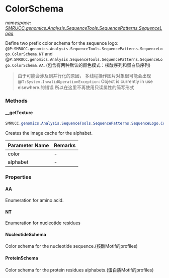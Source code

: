 ﻿# ColorSchema
_namespace: [SMRUCC.genomics.Analysis.SequenceTools.SequencePatterns.SequenceLogo](./index.md)_

Define two prefix color schema for the sequence logo: @``P:SMRUCC.genomics.Analysis.SequenceTools.SequencePatterns.SequenceLogo.ColorSchema.NT`` and @``P:SMRUCC.genomics.Analysis.SequenceTools.SequencePatterns.SequenceLogo.ColorSchema.AA``.
 (包含有两种默认的颜色模式：核酸序列和蛋白质序列)

> 由于可能会涉及到并行化的原因，
>  多线程操作图片对象很可能会出现@``T:System.InvalidOperationException``: Object is currently in use elsewhere.的错误
>  所以在这里不再使用只读属性的简写形式
>  


### Methods

#### __getTexture
```csharp
SMRUCC.genomics.Analysis.SequenceTools.SequencePatterns.SequenceLogo.ColorSchema.__getTexture(System.Drawing.Color,System.String)
```
Creates the image cache for the alphabet.

|Parameter Name|Remarks|
|--------------|-------|
|color|-|
|alphabet|-|



### Properties

#### AA
Enumeration for amino acid.
#### NT
Enumeration for nucleotide residues
#### NucleotideSchema
Color schema for the nucleotide sequence.(核酸Motif的profiles)
#### ProteinSchema
Color schema for the protein residues alphabets.(蛋白质Motif的profiles)
